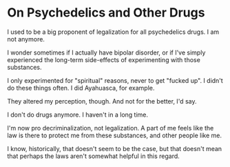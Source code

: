 # On Psychedelics and Other Drugs

I used to be a big proponent of legalization for all psychedelics drugs.
I am not anymore.

I wonder sometimes if I actually have bipolar disorder, or if I've simply
experienced the long-term side-effects of experimenting with those substances.

I only experimented for "spiritual" reasons, never to get "fucked up". I didn't
do these things often. I did Ayahuasca, for example.

They altered my perception, though. And not for the better, I'd say.

I don't do drugs anymore. I haven't in a long time.

I'm now pro decriminalization, not legalization. A part of me feels like
the law is there to protect me from these substances, and other people
like me.

I know, historically, that doesn't seem to be the case, but that doesn't mean
that perhaps the laws aren't somewhat helpful in this regard.